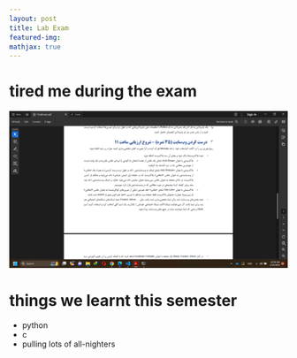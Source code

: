 ```yaml
---
layout: post
title: Lab Exam
featured-img:
mathjax: true
---
```

# tired me during the exam
![pic](./s96.png)

# things we learnt this semester
- python
- c
- pulling lots of all-nighters